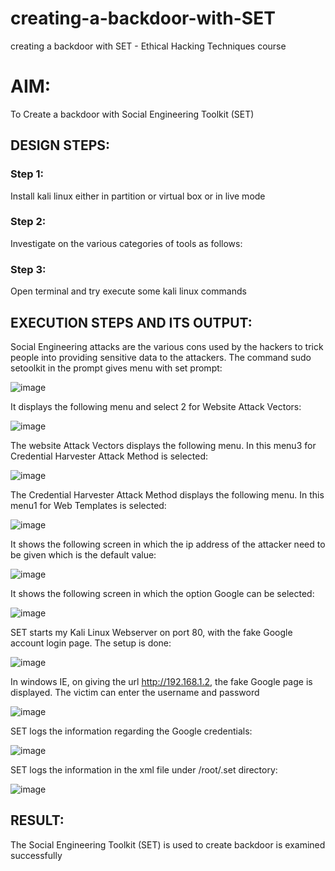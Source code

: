 # creating-a-backdoor-with-SET
creating a backdoor with SET - Ethical Hacking Techniques course

# AIM:
To Create a backdoor with Social Engineering Toolkit (SET)

## DESIGN STEPS:

### Step 1:

Install kali linux either in partition or virtual box or in live mode


### Step 2:

Investigate on the various categories of tools as follows:

### Step 3:

Open terminal and try execute some kali linux commands

## EXECUTION STEPS AND ITS OUTPUT:

Social Engineering attacks are the various cons used by the hackers to trick people into providing sensitive data to the attackers. 
The command sudo setoolkit in the prompt gives menu with set prompt:

![image](https://github.com/22008686/creating-a-backdoor-with-SET/assets/118916413/3a12cefa-75e7-4e21-8d86-cba7505c6048)

It displays the following menu and select 2 for Website Attack Vectors:

![image](https://github.com/22008686/creating-a-backdoor-with-SET/assets/118916413/190608fd-771b-4db7-beda-2cfdf176209a)

The website Attack Vectors displays the following menu. In this menu3 for Credential Harvester Attack Method is selected: 

![image](https://github.com/22008686/creating-a-backdoor-with-SET/assets/118916413/ef5124ae-60e3-4e02-869c-c79e13059db4)

The Credential Harvester Attack Method displays the following menu. In this menu1 for Web Templates is selected:

![image](https://github.com/22008686/creating-a-backdoor-with-SET/assets/118916413/39151790-76c9-45f4-b4ec-a01125f48ffb)

It shows the following screen in which the ip address of the attacker need to be given which is the default value:

![image](https://github.com/22008686/creating-a-backdoor-with-SET/assets/118916413/094f41f5-1a4c-44e0-a2c0-40197096d47d)

It shows the following screen in which the option Google can be selected:

![image](https://github.com/22008686/creating-a-backdoor-with-SET/assets/118916413/3f5c0a64-dc8b-48af-8b72-9a2c3fdc933a)

SET starts my Kali Linux Webserver on port 80, with the fake Google account login page. The setup is done:

![image](https://github.com/22008686/creating-a-backdoor-with-SET/assets/118916413/66ed23ff-90e7-47e3-83bb-0887052696bd)

In windows IE, on giving the url http://192.168.1.2, the fake Google page is displayed. The victim can enter the username and password

![image](https://github.com/22008686/creating-a-backdoor-with-SET/assets/118916413/8a1fd535-8f1f-475d-ae4c-1694f06a65ae)

SET logs the information regarding the Google credentials:

![image](https://github.com/22008686/creating-a-backdoor-with-SET/assets/118916413/f70d5a68-c649-4931-b924-093b955a953c)

SET logs the information in the xml file under /root/.set directory:

![image](https://github.com/22008686/creating-a-backdoor-with-SET/assets/118916413/f6bb2e51-e52c-4e7a-92e5-72da0e18a981)


## RESULT:
The Social Engineering Toolkit (SET) is used to create backdoor is  examined successfully
